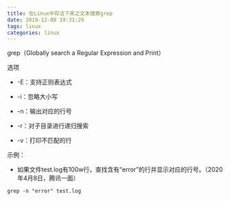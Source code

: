 ```yaml
---
title: 在Linux中存活下来之文本搜索grep
date: 2019-12-08 19:31:29
tags: linux
categories: linux
---
```


grep（Globally search a Regular Expression and Print）

<!--more-->

选项

* -E：支持正则表达式

* -i：忽略大小写

* -n：输出对应的行号

* -r：对子目录进行递归搜索

* -v：打印不匹配的行

示例：

* 如果文件test.log有100w行，查找含有“error”的行并显示对应的行号。（2020年4月8日，腾讯一面）

```shell
grep -n "error" test.log
```